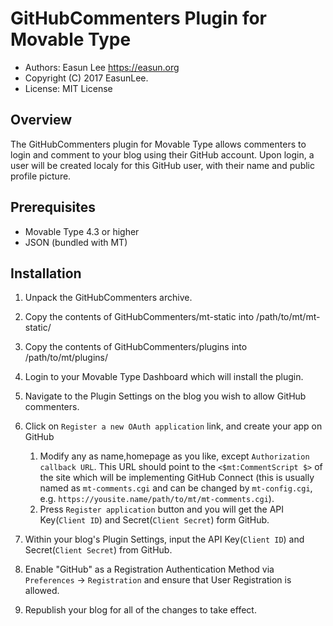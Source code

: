# GitHubCommenters Plugin for Movable Type

* Authors: Easun Lee <https://easun.org> 
* Copyright (C) 2017 EasunLee.
* License: MIT License


## Overview

The GitHubCommenters plugin for Movable Type allows commenters to login
and comment to your blog using their GitHub account. Upon login, a user
will be created localy for this GitHub user, with their name and public
profile picture.

## Prerequisites

* Movable Type 4.3 or higher
* JSON (bundled with MT)

## Installation

1. Unpack the GitHubCommenters archive.
3. Copy the contents of GitHubCommenters/mt-static into /path/to/mt/mt-static/
4. Copy the contents of GitHubCommenters/plugins into /path/to/mt/plugins/
5. Login to your Movable Type Dashboard which will install the plugin.
6. Navigate to the Plugin Settings on the blog you wish to allow GitHub commenters.
7. Click on `Register a new OAuth application` link, and create your app on GitHub
    1. Modify any as name,homepage as you like, except `Authorization callback URL`. This URL should point to the `<$mt:CommentScript $>` of the site which will be implementing GitHub Connect (this is usually named as `mt-comments.cgi` and can be changed by `mt-config.cgi`, e.g. `https://yousite.name/path/to/mt/mt-comments.cgi`).
    2. Press `Register application` button and you will get the API Key(`Client ID`) and Secret(`Client Secret`) form GitHub.

8. Within your blog's Plugin Settings, input the API Key(`Client ID`) and Secret(`Client Secret`) from GitHub.
9. Enable "GitHub" as a Registration Authentication Method via `Preferences` -> `Registration` and ensure that User Registration is allowed.
10. Republish your blog for all of the changes to take effect.

